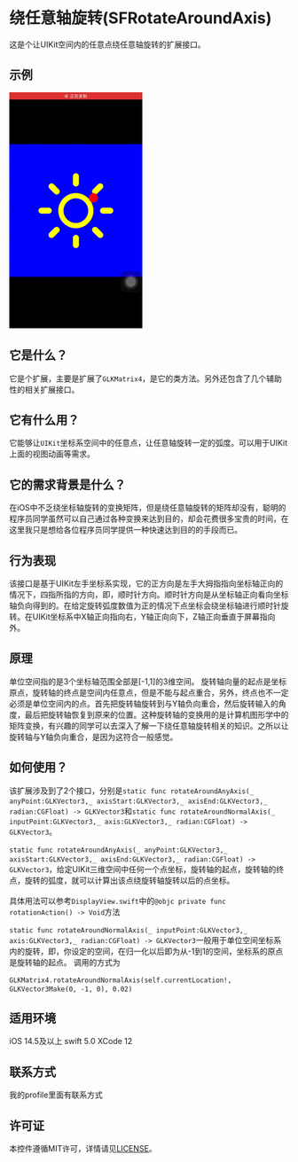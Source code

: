 # 绕任意轴旋转(SFRotateAroundAxis)
这是个让UIKit空间内的任意点绕任意轴旋转的扩展接口。
## 示例
![示例](https://github.com/AbnormalProgrammer/SFRotateAroundAxis/raw/main/resources/示例.gif)
## 它是什么？
它是个扩展，主要是扩展了`GLKMatrix4`，是它的类方法。另外还包含了几个辅助性的相关扩展接口。
## 它有什么用？
它能够让`UIKit`坐标系空间中的任意点，让任意轴旋转一定的弧度。可以用于UIKit上面的视图动画等需求。
## 它的需求背景是什么？
在iOS中不乏绕坐标轴旋转的变换矩阵，但是绕任意轴旋转的矩阵却没有，聪明的程序员同学虽然可以自己通过各种变换来达到目的，却会花费很多宝贵的时间，在这里我只是想给各位程序员同学提供一种快速达到目的的手段而已。
## 行为表现
该接口是基于UIKit左手坐标系实现，它的正方向是左手大拇指指向坐标轴正向的情况下，四指所指的方向，即，顺时针方向。顺时针方向是从坐标轴正向看向坐标轴负向得到的。在给定旋转弧度数值为正的情况下点坐标会绕坐标轴进行顺时针旋转。在UIKit坐标系中X轴正向指向右，Y轴正向向下，Z轴正向垂直于屏幕指向外。
## 原理
单位空间指的是3个坐标轴范围全部是[-1,1]的3维空间。
旋转轴向量的起点是坐标原点，旋转轴的终点是空间内任意点，但是不能与起点重合，另外，终点也不一定必须是单位空间内的点。首先把旋转轴旋转到与Y轴负向重合，然后旋转输入的角度，最后把旋转轴恢复到原来的位置。这种旋转轴的变换用的是计算机图形学中的矩阵变换，有兴趣的同学可以去深入了解一下绕任意轴旋转相关的知识。之所以让旋转轴与Y轴负向重合，是因为这符合一般感觉。
## 如何使用？
该扩展涉及到了2个接口，分别是`static func rotateAroundAnyAxis(_ anyPoint:GLKVector3,_ axisStart:GLKVector3,_ axisEnd:GLKVector3,_ radian:CGFloat) -> GLKVector3`和`static func rotateAroundNormalAxis(_ inputPoint:GLKVector3,_ axis:GLKVector3,_ radian:CGFloat) -> GLKVector3`。

`static func rotateAroundAnyAxis(_ anyPoint:GLKVector3,_ axisStart:GLKVector3,_ axisEnd:GLKVector3,_ radian:CGFloat) -> GLKVector3`，给定UIKit三维空间中任何一个点坐标，旋转轴的起点，旋转轴的终点，旋转的弧度，就可以计算出该点绕旋转轴旋转以后的点坐标。<br><br>具体用法可以参考`DisplayView.swift`中的`@objc private func rotationAction() -> Void`方法  

`static func rotateAroundNormalAxis(_ inputPoint:GLKVector3,_ axis:GLKVector3,_ radian:CGFloat) -> GLKVector3`一般用于单位空间坐标系内的旋转，即，你设定的空间，在归一化以后即为从-1到1的空间，坐标系的原点是旋转轴的起点。  调用的方式为  
```
GLKMatrix4.rotateAroundNormalAxis(self.currentLocation!, GLKVector3Make(0, -1, 0), 0.02)
```
## 适用环境
iOS 14.5及以上
swift 5.0
XCode 12
## 联系方式
我的profile里面有联系方式
## 许可证
本控件遵循MIT许可，详情请见[LICENSE](https://github.com/AbnormalProgrammer/SFRotateAroundAxis/blob/main/LICENSE)。
